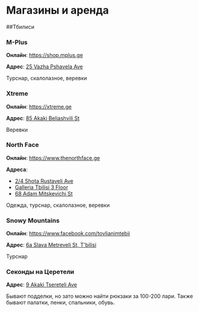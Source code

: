 # Магазины и аренда

##Тбилиси

### M-Plus
**Онлайн**: https://shop.mplus.ge

**Адрес**: [25 Vazha Pshavela Ave](https://g.page/MplusGeorgia?share)

Турснар, скалолазное, веревки

### Xtreme
**Онлайн**: https://xtreme.ge

**Адрес**: [85 Akaki Beliashvili St](https://goo.gl/maps/DRk7AQS2nCesqA928)

Веревки

### North Face
**Онлайн**: https://www.thenorthface.ge

**Адреса**:
- [2/4 Shota Rustaveli Ave](https://goo.gl/maps/SUQjrh59shi2TfCH7)
- [Galleria Tbilisi 3 Floor](https://goo.gl/maps/fBXSvY9gZEMMdts66)
- [68 Adam Mitskevichi St](https://goo.gl/maps/QmcdXVpPYe9CLAxWA)

Одежда, турснар, скалолазное, веревки


### Snowy Mountains

**Онлайн**: https://www.facebook.com/tovlianimtebii

**Адрес**: [6a Slava Metreveli St, T'bilisi](https://goo.gl/maps/j8ay8BeaEQnTtbKN9)

Турснар

### Секонды на Церетели
**Адрес**: [9 Akaki Tsereteli Ave](https://goo.gl/maps/vsz8rjkM4pQuymjL8)

Бывают подделки, но зато можно найти рюкзаки за 100-200 лари. Также бывают палатки, пенки, спальники, обувь.

